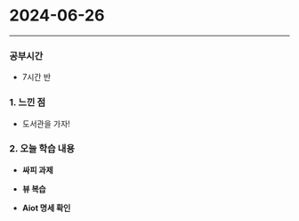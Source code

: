 # 2024-06-26

---

### 공부시간
- 7시간 반

### 1. 느낀 점
- 도서관을 가자!

### 2. 오늘 학습 내용

- **싸피 과제** 

- **뷰 복습**

- **Aiot 명세 확인**


 


  

  
   

